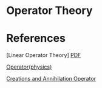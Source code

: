# Operator Theory








# References
[Linear Operator Theory] [PDF](./Linear_Operator_Theory.pdf)

[Operator(physics)](https://en.wikipedia.org/wiki/Operator_%28physics%29)

[Creations and Annihilation Operator](https://en.wikipedia.org/wiki/Creation_and_annihilation_operators)